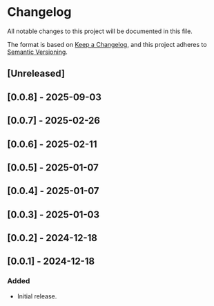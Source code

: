 # Changelog

All notable changes to this project will be documented in this file.

The format is based on [Keep a Changelog](https://keepachangelog.com/en/1.0.0/),
and this project adheres to [Semantic Versioning](https://semver.org/spec/v2.0.0.html).

## [Unreleased]

## [0.0.8] - 2025-09-03

## [0.0.7] - 2025-02-26

## [0.0.6] - 2025-02-11

## [0.0.5] - 2025-01-07

## [0.0.4] - 2025-01-07

## [0.0.3] - 2025-01-03

## [0.0.2] - 2024-12-18

## [0.0.1] - 2024-12-18

### Added
- Initial release.
